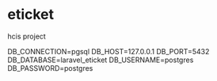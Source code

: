 # eticket
 hcis project

DB_CONNECTION=pgsql
DB_HOST=127.0.0.1
DB_PORT=5432
DB_DATABASE=laravel_eticket
DB_USERNAME=postgres
DB_PASSWORD=postgres